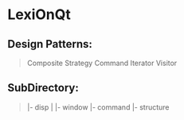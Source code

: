 # LexiOnQt

## Design Patterns:
> Composite
> Strategy
> Command
> Iterator
> Visitor

## SubDirectory:
> |- disp
> |	 |- window
> |- command
> |- structure
